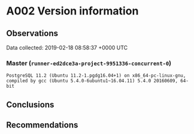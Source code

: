# A002 Version information #

## Observations ##
Data collected: 2019-02-18 08:58:37 +0000 UTC  


### Master (`runner-ed2dce3a-project-9951336-concurrent-0`) ###

```
PostgreSQL 11.2 (Ubuntu 11.2-1.pgdg16.04+1) on x86_64-pc-linux-gnu, compiled by gcc (Ubuntu 5.4.0-6ubuntu1~16.04.11) 5.4.0 20160609, 64-bit
```





## Conclusions ##


## Recommendations ##

